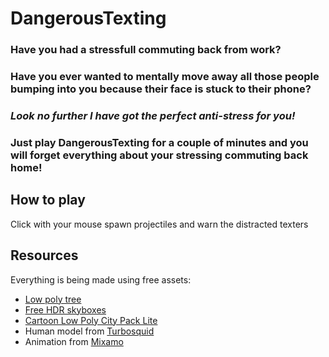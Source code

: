 # DangerousTexting
### Have you had a stressfull commuting back from work? 
### Have you ever wanted to mentally move away all those people bumping into you because their face is stuck to their phone?

### *Look no further I have got the perfect anti-stress for you!*
### Just play **DangerousTexting** for a couple of minutes and you will forget everything about your stressing commuting back home!

## How to play
Click with your mouse spawn projectiles and warn the distracted texters

## Resources
Everything is being made using free assets:
- [Low poly tree](https://assetstore.unity.com/packages/3d/vegetation/trees/low-poly-tree-looptroop-72899)
- [Free HDR skyboxes](https://assetstore.unity.com/packages/2d/textures-materials/sky/free-hdr-skyboxes-pack-175525)
- [Cartoon Low Poly City Pack Lite](https://assetstore.unity.com/packages/3d/environments/urban/cartoon-low-poly-city-pack-lite-166617)
- Human model from [Turbosquid](https://www.turbosquid.com/)
- Animation from [Mixamo](https://www.mixamo.com/#/)
